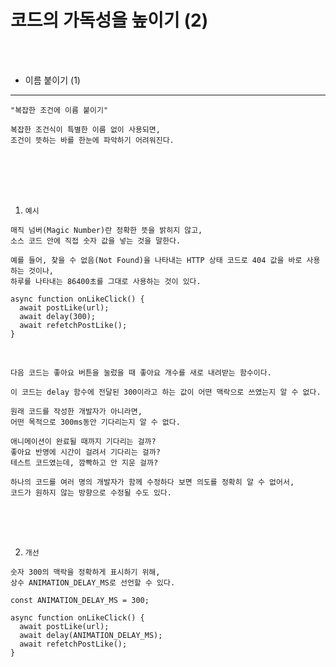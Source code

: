 # 코드의 가독성을 높이기 (2)

<br />
<br />

* 이름 붙이기 (1)
---

```
"복잡한 조건에 이름 붙이기"

복잡한 조건식이 특별한 이름 없이 사용되면,
조건이 뜻하는 바를 한눈에 파악하기 어려워진다.
```

<br />
<br />
<br />
<br />

1. `예시`

```
매직 넘버(Magic Number)란 정확한 뜻을 밝히지 않고,
소스 코드 안에 직접 숫자 값을 넣는 것을 말한다.

예를 들어, 찾을 수 없음(Not Found)을 나타내는 HTTP 상태 코드로 404 값을 바로 사용하는 것이나,
하루를 나타내는 86400초를 그대로 사용하는 것이 있다.
```

```tsx
async function onLikeClick() {
  await postLike(url);
  await delay(300);
  await refetchPostLike();
}
```

<br />

```
다음 코드는 좋아요 버튼을 눌렀을 때 좋아요 개수를 새로 내려받는 함수이다.

이 코드는 delay 함수에 전달된 300이라고 하는 값이 어떤 맥락으로 쓰였는지 알 수 없다.

원래 코드를 작성한 개발자가 아니라면,
어떤 목적으로 300ms동안 기다리는지 알 수 없다.

애니메이션이 완료될 때까지 기다리는 걸까?
좋아요 반영에 시간이 걸려서 기다리는 걸까?
테스트 코드였는데, 깜빡하고 안 지운 걸까?

하나의 코드를 여러 명의 개발자가 함께 수정하다 보면 의도를 정확히 알 수 없어서,
코드가 원하지 않는 방향으로 수정될 수도 있다.
```

<br />
<br />
<br />

2. `개선`

```
숫자 300의 맥락을 정확하게 표시하기 위해,
상수 ANIMATION_DELAY_MS로 선언할 수 있다.
```

```tsx
const ANIMATION_DELAY_MS = 300;

async function onLikeClick() {
  await postLike(url);
  await delay(ANIMATION_DELAY_MS);
  await refetchPostLike();
}
```
